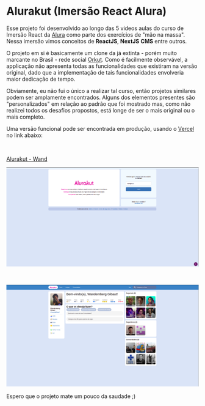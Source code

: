 # Alurakut (Imersão React Alura)

Esse projeto foi desenvolvido ao longo das 5 videos aulas do curso de Imersão React da [Alura](https://www.alura.com.br/) como parte dos exercícios de "mão na massa". Nessa imersão vimos conceitos de **ReactJS**, **NextJS** **CMS** entre outros.

O projeto em si é basicamente um clone da já extinta - porém muito marcante no Brasil - rede social [Orkut](https://pt.wikipedia.org/wiki/Orkut). Como é facilmente observável, a applicação não apresenta todas as funcionalidades que existiram na versão original, dado que a implementação de tais funcionalidades envolveria maior dedicação de tempo.

Obviamente, eu não fui o único a realizar tal curso, então projetos similares podem ser amplamente encontrados. Alguns dos elementos presentes são "personalizados" em relação ao padrão que foi mostrado mas, como não realizei todos os desafios propostos, está longe de ser o mais original ou o mais completo.

Uma versão funcional pode ser encontrada em produção, usando o [Vercel](https://vercel.com) no link abaixo: 

<br>

  [Alurakut - Wand](https://alurakut-mocha-one.vercel.app/) 
  
  

![login](/src/imgs/login.png "página de login")

<br>

![home](/src/imgs/home.png "página principal")


Espero que o projeto mate um pouco da saudade ;)
